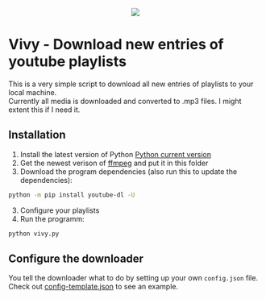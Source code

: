 <p align="center">
  <img src="https://wallpapercave.com/wp/wp9009078.png" />
</p>

# Vivy - Download new entries of youtube playlists

This is a very simple script to download all new entries of playlists to your local machine.  
Currently all media is downloaded and converted to .mp3 files. I might extent this if I need it.

## Installation

1. Install the latest version of Python [Python current version](https://www.python.org/downloads/)
2. Get the newest verison of [ffmpeg](https://ffmpeg.org/download.html) and put it in this folder
3. Download the program dependencies (also run this to update the dependencies):
```bash
python -m pip install youtube-dl -U
```
3. Configure your playlists
4. Run the programm:
```bash
python vivy.py
```

## Configure the downloader

You tell the downloader what to do by setting up your own ```config.json``` file. Check out [config-template.json](config-template.json) to see an example.

